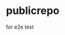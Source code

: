 # publicrepo
for e2e test






























































































































































































